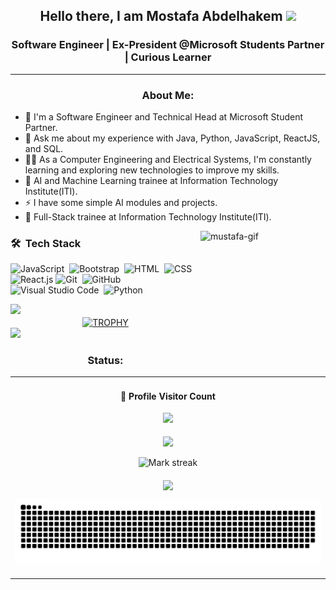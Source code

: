 <!-- HEADER -->
<h2 align="center">
  Hello there, I am Mostafa Abdelhakem <img src="https://media.giphy.com/media/hvRJCLFzcasrR4ia7z/giphy.gif" width="28">
</h2>
<h3 align="center"> Software Engineer | Ex-President @Microsoft Students Partner | Curious Learner </h3>
<hr> 

<!-- ABOUT ME -->
<h3 align="center">About Me:</h3>

- 🏢 I'm a Software Engineer and Technical Head at Microsoft Student Partner.
- 💬 Ask me about my experience with Java, Python, JavaScript, ReactJS, and SQL.
- 👨‍💻 As a Computer Engineering and Electrical Systems, I'm constantly learning and exploring new technologies to improve my skills.
- 💬 AI and Machine Learning trainee at Information Technology Institute(ITI).
- ⚡ I have some simple AI modules and projects.
- 💬 Full-Stack trainee at Information Technology Institute(ITI).
<p><img align="right" src="https://github.com/Adam-pw/Adam-pw/blob/main/animation_500_kxa883sd.gif" alt="mustafa-gif" width="200" height="200"/></p>

### 🛠 &nbsp;Tech Stack
![JavaScript](https://img.shields.io/badge/-JavaScript-05122A?style=flat&logo=javascript)&nbsp;
![Bootstrap](https://img.shields.io/badge/-Bootstrap-05122A?style=flat&logo=bootstrap&logoColor=563D7C)&nbsp;
![HTML](https://img.shields.io/badge/-HTML-05122A?style=flat&logo=HTML5)&nbsp;
![CSS](https://img.shields.io/badge/-CSS-05122A?style=flat&logo=CSS3&logoColor=1572B6)&nbsp;
![React.js](https://img.shields.io/badge/-React-05122A?style=flat&logo=react)
![Git](https://img.shields.io/badge/-Git-05122A?style=flat&logo=git)&nbsp;
![GitHub](https://img.shields.io/badge/-GitHub-05122A?style=flat&logo=github)&nbsp;
![Visual Studio Code](https://img.shields.io/badge/-Visual%20Studio%20Code-05122A?style=flat&logo=visual-studio-code&logoColor=007ACC)&nbsp;
![Python](https://img.shields.io/badge/-Python%20-05122A?style=flat&logo=python)&nbsp;


<!-- light bar-->
<img src="https://user-images.githubusercontent.com/73097560/115834477-dbab4500-a447-11eb-908a-139a6edaec5c.gif">

<!-- counter image -->
<div align=center>
  <a href="https://github.com/ryo-ma/github-profile-trophy" title="Go to Source">
    <img align="center" width=90% src="https://github-profile-trophy.vercel.app/?username=mostafabdelhakem&theme=radical&margin-h=15&margin-w=7&no-bg=true" alt="TROPHY" />
    </a>
</div>

<!-- light bar-->
<img src="https://user-images.githubusercontent.com/73097560/115834477-dbab4500-a447-11eb-908a-139a6edaec5c.gif">  

<!-- GITHUB STATS -->
<div align="center">
  <h3 align="center">Status:</h3>

  <table align="center">
    <tr align="center">
      <td>
        <h4>📍 Profile Visitor Count</h4>
        <img src="https://komarev.com/ghpvc/?username=mostafabdelhakem&label=Profile%20views&color=0e75b6" />
        <br><br>
        <img  align="center"  src="https://github-readme-stats.vercel.app/api?username=mostafabdelhakem&theme=cobalt&show_icons=true&count_private=true" />
        <br><br>
        <img  title="🔥 Get streak stats for your profile at git.io/streak-stats" alt="Mark streak" src="https://github-readme-streak-stats.herokuapp.com/?user=mostafabdelhakem&theme=dark&hide_border=true" /> 
        <br></br>
        <img  align="center"  src="https://github-readme-stats.anuraghazra1.vercel.app/api/top-langs/?username=mostafabdelhakem&theme=dark&hide_border=true&no-bg=true&no-frame=true&langs_count=10"/>
<!-- SNAK SVG -->
<p align="center"><img src="https://github.com/DHANOLA/DHANOLA/raw/output/github-contribution-grid-snake.svg" alt="snake"></p>
      </td>
    </tr>
</table>  
